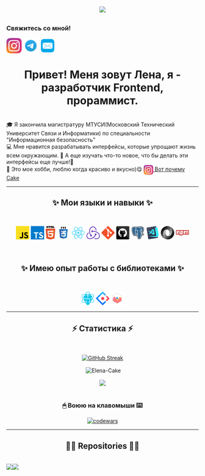 <h1 align="center">
  <a href="https://git.io/typing-svg">
    <img src="https://readme-typing-svg.herokuapp.com/?lines=Good+day!+👋;This+is+Elena+Cake...;Nice+to+meet+you!&center=true&size=30">
  </a>
</h1>

<h5 align="center">
<h3 align="left">Свяжитесь со мной!</h3>
<p align="left">
    <a href="https://www.instagram.com/lena_marinkevich/" title="Instagram Profile"><img width="40" src="images/instagram.svg" align="center"></a>
    <a href="https://t.me/lena_love_cake" title="Telegram link"><img width="40" src="images/tme.png" align="center"></a>
    <a href="mailto:elenasveshnikova@bk.ru" title="Mail link (elenasveshnikova@bk.ru)"><img width="40" src="images/mail.png" align="center"></a>
    
</p>
</h5>

<p>
 <h1 align="center"> Привет! Меня зовут Лена, я - разработчик Frontend, прораммист.</h1>
  <br>
  🎓 Я закончила магистратуру МТУСИ(Московский Технический Университет Связи и Информатики) по специальности "Информационная безопасность"
  <br>
  💻 Мне нравится разрабатывать интерфейсы, которые упрощают жизнь всем окружающим.
  📜 А еще изучать что-то новое, что бы делать эти интерфейсы еще лучше!🔧
  <br>
  🍰 Это мое хобби, люблю когда красиво и вкусно)😋  
    <a href="https://www.instagram.com/lena_love_cake/" title="Instagram Profile"><img width="25" src="images/instagram.svg" align="center"> Вот почему Cake</a>
</p>

<hr>
<h2 align="center">✨ Мои языки и навыки ✨</h2>
<br>
<p align="center" >
  <code><img title="Javascript" height="35" src="images/javascript.svg"></code>
  <code><img title="TypeScript" height="35" src="images/typescript.png"></code>
  <code><img title="HTML5" height="35" src="images/html5.svg"></code>
  <code><img title="CSS" height="35" src="images/css.svg"></code>
  <code><img title="React" height="35" src="images/react-original.svg"></code>
  <code><img title="Redux Toolkit" height="35" src="images/redux.svg"></code>
  <code><img title="Git" height="35" src="images/git-original.svg"></code>
  <code><img title="GitHub" height="35" src="images/github.svg"></code>
  <code><img title="PostgreSQL" height="35" src="images/postgresql.svg"></code>
  <code><img title="Visual Studio Code" height="35" src="images/vscode.png"></code>
  <code><img title="JSON" height="35" src="images/json.svg"></code>
  <code><img title="npm" height="35" src="images/npm.svg"></code>
</p>
<br>
<h2 align="center">✨ Имею опыт работы с библиотеками ✨</h2>
<br>
<p align="center" >
  <code><img title="PrimeReact" height="35" src="images/primereact-logo.png"></code>
  <code><img title="AntDasign" height="35" src="images/ant-design.png"></code>
  <code><img title="ChartJS" height="35" src="images/chartjs.png"></code>
</p>
<hr>

<h2 align="center">⚡ Статистика ⚡</h2>
<br>
  <div align=center>

[![GitHub Streak](http://github-readme-streak-stats.herokuapp.com?user=Elena-Cake&theme=lightk&hide_border=true&border_radius=6.5&bg_color=20232a)](https://git.io/streak-stats)
<br>

<p>&nbsp;<img align="center" src="https://github-readme-stats.vercel.app/api?username=Elena-Cake&show_icons=true&locale=en&hide_border=true&bg_color=20232a" alt="Elena-Cake" /></p>

<a href="https://github.com/anuraghazra/github-readme-stats">
<img width=325 align="center" src="https://github-readme-stats.vercel.app/api/top-langs/?username=Elena-Cake&hide=c%23,powershell,Mathematica,Ruby,Objective-C,Objective-C%2b%2b,Cuda&title_color=61dafb&text_color=ffffff&icon_color=61dafb&bg_color=20232a&langs_count=8&layout=compact&border_color=61dafb&hide_border=true" />
</a>
  </div>
  <br>

<h3 align="center">🖱 Воюю на клавомыши ⌨️</h3>
<div align="center">

[![codewars](https://www.codewars.com/users/Kumiho1/badges/large)](https://www.codewars.com/users/Kumiho1)
  </div>
</p>

<hr>
<h2 align="center">👨‍💻 Repositories 👨‍💻</h2>
<br>
<div width="100%" align="center">
  <a align="left" href="https://github.com/Elena-Cake/lubimovka" title="team-work"><img align="left" height="145" src="https://github-readme-stats.vercel.app/api/pin/?username=Elena-Cake&repo=lubimovka&theme=react&border_color=61dafb&border_radius=10"></a>
  <a align="left" href="https://github.com/Elena-Cake/mesto" title="social-network"><img align="left" height="145" src="https://github-readme-stats.vercel.app/api/pin/?username=Elena-Cake&repo=mesto&theme=react&border_color=61dafb&border_radius=10"></a>
</div>
